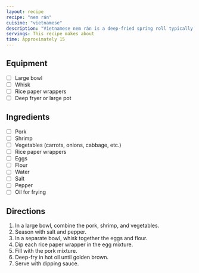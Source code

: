 ```yaml
---
layout: recipe
recipe: "nem rán"
cuisine: "vietnamese"
description: "Vietnamese nem rán is a deep-fried spring roll typically filled with pork, shrimp, and vegetables."
servings: This recipe makes about
time: Approximately 15
---
```


## Equipment
- [ ] Large bowl
- [ ] Whisk
- [ ] Rice paper wrappers
- [ ] Deep fryer or large pot

## Ingredients
- [ ] Pork
- [ ] Shrimp
- [ ] Vegetables (carrots, onions, cabbage, etc.)
- [ ] Rice paper wrappers
- [ ] Eggs
- [ ] Flour
- [ ] Water
- [ ] Salt
- [ ] Pepper
- [ ] Oil for frying

## Directions
1. In a large bowl, combine the pork, shrimp, and vegetables.
2. Season with salt and pepper.
3. In a separate bowl, whisk together the eggs and flour.
4. Dip each rice paper wrapper in the egg mixture.
5. Fill with the pork mixture.
6. Deep-fry in hot oil until golden brown.
7. Serve with dipping sauce.
